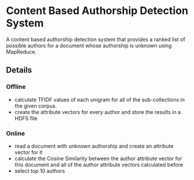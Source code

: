 # Content Based Authorship Detection System
A content based authorship detection system that provides a ranked list of possible authors for a document whose authorship is unknown using MapReduce.
## Details
### Offline
* calculate TFIDF values of each unigram for all of the sub-collections in the given corpus.
* create the attribute vectors for every author and store the results in a HDFS file
### Online
* read a document with unknown authorship and create an attribute vector for it
* calculate the Cosine Similarity between the author attribute vector for this document and all of the author attribute vectors calculated before
* select top 10 authors

